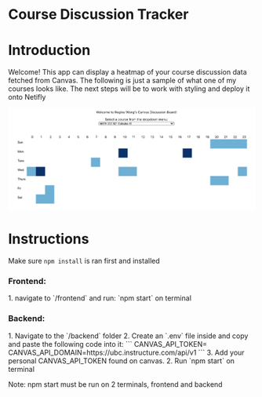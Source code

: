 # Course Discussion Tracker

<h1>Introduction</h1>
Welcome! This app can display a heatmap of your course discussion data fetched from Canvas. The following is just a sample of what one of my courses looks like. The next steps will be to work with styling and deploy it onto Netifly</br>

![Image of Heatmap](https://github.com/reginawongg/course-activity-tracker/blob/master/demo.png)

<h1>Instructions</h1>

Make sure  `npm install`  is ran first and installed

<h3>Frontend:</h3> 
1. navigate to `/frontend` and run: `npm start` on terminal </br>

<h3>Backend:</h3> 
1. Navigate to the `/backend` folder
2. Create an `.env` file inside and copy and paste the following code into it: 
```
CANVAS_API_TOKEN=
CANVAS_API_DOMAIN=https://ubc.instructure.com/api/v1
```
3. Add your personal CANVAS_API_TOKEN found on canvas.
2. Run `npm start` on terminal </br>

Note: npm start must be run on 2 terminals, frontend and backend

